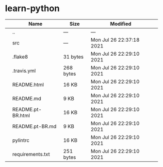 # learn-python

<table><thead><tr class="header"><th></th><th>Name</th><th>Size</th><th>Modified</th><th></th></tr></thead><tbody><tr class="odd"><td></td><td><span class="goup">..</span></td><td>—</td><td>—</td><td></td></tr><tr class="even"><td></td><td><span class="name">src</span></td><td>—</td><td>Mon Jul 26 22:37:18 2021</td><td></td></tr><tr class="odd"><td></td><td><span class="name">.flake8</span></td><td>31 bytes</td><td>Mon Jul 26 22:29:10 2021</td><td></td></tr><tr class="even"><td></td><td><span class="name">.travis.yml</span></td><td>268 bytes</td><td>Mon Jul 26 22:29:10 2021</td><td></td></tr><tr class="odd"><td></td><td><span class="name">README.html</span></td><td>16 KB</td><td>Mon Jul 26 22:29:10 2021</td><td></td></tr><tr class="even"><td></td><td><span class="name">README.md</span></td><td>9 KB</td><td>Mon Jul 26 22:29:10 2021</td><td></td></tr><tr class="odd"><td></td><td><span class="name">README.pt-BR.html</span></td><td>16 KB</td><td>Mon Jul 26 22:29:10 2021</td><td></td></tr><tr class="even"><td></td><td><span class="name">README.pt-BR.md</span></td><td>9 KB</td><td>Mon Jul 26 22:29:10 2021</td><td></td></tr><tr class="odd"><td></td><td><span class="name">pylintrc</span></td><td>16 KB</td><td>Mon Jul 26 22:29:10 2021</td><td></td></tr><tr class="even"><td></td><td><span class="name">requirements.txt</span></td><td>251 bytes</td><td>Mon Jul 26 22:29:10 2021</td><td></td></tr></tbody></table>
